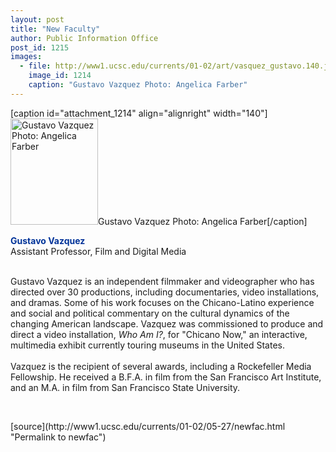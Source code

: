 ```yaml
---
layout: post
title: "New Faculty"
author: Public Information Office
post_id: 1215
images:
  - file: http://www1.ucsc.edu/currents/01-02/art/vasquez_gustavo.140.jpg
    image_id: 1214
    caption: "Gustavo Vazquez Photo: Angelica Farber"
---
```


[caption id="attachment_1214" align="alignright" width="140"]<a href="http://localhost/mysite/wp-content/uploads/2002/05/vasquez_gustavo.140.jpg"><img class="size-full wp-image-1214" src="http://localhost/mysite/wp-content/uploads/2002/05/vasquez_gustavo.140.jpg" alt="Gustavo Vazquez Photo: Angelica Farber" width="140" height="170" /></a>Gustavo Vazquez Photo: Angelica Farber[/caption]
<p>
  <font color="#003399"><b>Gustavo Vazquez<br></b></font>Assistant Professor, Film and Digital Media<br>
  <br>
</p>Gustavo Vazquez is an independent filmmaker and videographer who has directed over 30 productions, including documentaries, video installations, and dramas. Some of his work focuses on the Chicano-Latino experience and social and political commentary on the cultural dynamics of the changing American landscape. Vazquez was commissioned to produce and direct a video installation, <i>Who Am I?</i>, for "Chicano Now," an interactive, multimedia exhibit currently touring museums in the United States.<br>
<br>
Vazquez is the recipient of several awards, including a Rockefeller Media Fellowship. He received a B.F.A. in film from the San Francisco Art Institute, and an M.A. in film from San Francisco State University.
<p>

  <br>
  </p>
[source](http://www1.ucsc.edu/currents/01-02/05-27/newfac.html "Permalink to newfac")
